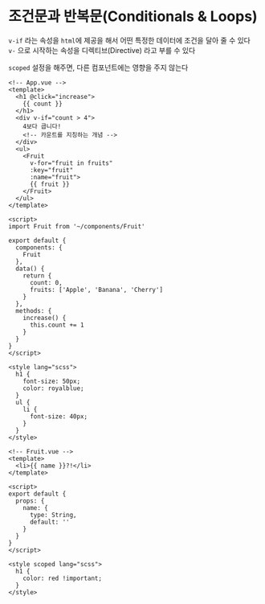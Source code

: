 # 조건문과 반복문(Conditionals & Loops)
`v-if` 라는 속성을 `html`에 제공을 해서 어떤 특정한 데이터에 조건을 달아 줄 수 있다  
`v-` 으로 시작하는 속성을 디렉티브(Directive) 라고 부를 수 있다

`scoped` 설정을 해주면, 다른 컴포넌트에는 영향을 주지 않는다

```vue
<!-- App.vue -->
<template>
  <h1 @click="increase">
    {{ count }}
  </h1>
  <div v-if="count > 4">
    4보다 큽니다!
    <!-- 카운트를 지칭하는 개념 -->
  </div>
  <ul>
    <Fruit
      v-for="fruit in fruits"
      :key="fruit"
      :name="fruit">
      {{ fruit }}
    </Fruit>
  </ul>
</template>   

<script>
import Fruit from '~/components/Fruit'

export default {
  components: {
    Fruit
  },
  data() {
    return {
      count: 0,
      fruits: ['Apple', 'Banana', 'Cherry']
    }
  },
  methods: {
    increase() {
      this.count += 1
    }
  }
}
</script>

<style lang="scss">
  h1 {
    font-size: 50px;
    color: royalblue;
  }
  ul {
    li {
      font-size: 40px;
    }
  }
</style>
```

```vue
<!-- Fruit.vue -->
<template>
  <li>{{ name }}?!</li>
</template>

<script>
export default {
  props: {
    name: {
      type: String,
      default: ''
    }
  }
}
</script>

<style scoped lang="scss">
  h1 {
    color: red !important;
  }
</style>
```